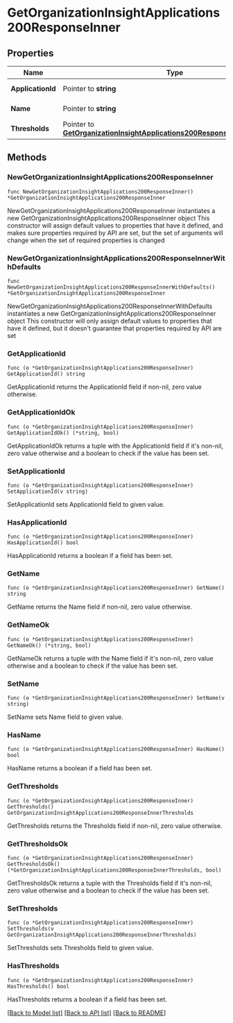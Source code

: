 # GetOrganizationInsightApplications200ResponseInner

## Properties

Name | Type | Description | Notes
------------ | ------------- | ------------- | -------------
**ApplicationId** | Pointer to **string** | Application identifier | [optional] 
**Name** | Pointer to **string** | Application name | [optional] 
**Thresholds** | Pointer to [**GetOrganizationInsightApplications200ResponseInnerThresholds**](GetOrganizationInsightApplications200ResponseInnerThresholds.md) |  | [optional] 

## Methods

### NewGetOrganizationInsightApplications200ResponseInner

`func NewGetOrganizationInsightApplications200ResponseInner() *GetOrganizationInsightApplications200ResponseInner`

NewGetOrganizationInsightApplications200ResponseInner instantiates a new GetOrganizationInsightApplications200ResponseInner object
This constructor will assign default values to properties that have it defined,
and makes sure properties required by API are set, but the set of arguments
will change when the set of required properties is changed

### NewGetOrganizationInsightApplications200ResponseInnerWithDefaults

`func NewGetOrganizationInsightApplications200ResponseInnerWithDefaults() *GetOrganizationInsightApplications200ResponseInner`

NewGetOrganizationInsightApplications200ResponseInnerWithDefaults instantiates a new GetOrganizationInsightApplications200ResponseInner object
This constructor will only assign default values to properties that have it defined,
but it doesn't guarantee that properties required by API are set

### GetApplicationId

`func (o *GetOrganizationInsightApplications200ResponseInner) GetApplicationId() string`

GetApplicationId returns the ApplicationId field if non-nil, zero value otherwise.

### GetApplicationIdOk

`func (o *GetOrganizationInsightApplications200ResponseInner) GetApplicationIdOk() (*string, bool)`

GetApplicationIdOk returns a tuple with the ApplicationId field if it's non-nil, zero value otherwise
and a boolean to check if the value has been set.

### SetApplicationId

`func (o *GetOrganizationInsightApplications200ResponseInner) SetApplicationId(v string)`

SetApplicationId sets ApplicationId field to given value.

### HasApplicationId

`func (o *GetOrganizationInsightApplications200ResponseInner) HasApplicationId() bool`

HasApplicationId returns a boolean if a field has been set.

### GetName

`func (o *GetOrganizationInsightApplications200ResponseInner) GetName() string`

GetName returns the Name field if non-nil, zero value otherwise.

### GetNameOk

`func (o *GetOrganizationInsightApplications200ResponseInner) GetNameOk() (*string, bool)`

GetNameOk returns a tuple with the Name field if it's non-nil, zero value otherwise
and a boolean to check if the value has been set.

### SetName

`func (o *GetOrganizationInsightApplications200ResponseInner) SetName(v string)`

SetName sets Name field to given value.

### HasName

`func (o *GetOrganizationInsightApplications200ResponseInner) HasName() bool`

HasName returns a boolean if a field has been set.

### GetThresholds

`func (o *GetOrganizationInsightApplications200ResponseInner) GetThresholds() GetOrganizationInsightApplications200ResponseInnerThresholds`

GetThresholds returns the Thresholds field if non-nil, zero value otherwise.

### GetThresholdsOk

`func (o *GetOrganizationInsightApplications200ResponseInner) GetThresholdsOk() (*GetOrganizationInsightApplications200ResponseInnerThresholds, bool)`

GetThresholdsOk returns a tuple with the Thresholds field if it's non-nil, zero value otherwise
and a boolean to check if the value has been set.

### SetThresholds

`func (o *GetOrganizationInsightApplications200ResponseInner) SetThresholds(v GetOrganizationInsightApplications200ResponseInnerThresholds)`

SetThresholds sets Thresholds field to given value.

### HasThresholds

`func (o *GetOrganizationInsightApplications200ResponseInner) HasThresholds() bool`

HasThresholds returns a boolean if a field has been set.


[[Back to Model list]](../README.md#documentation-for-models) [[Back to API list]](../README.md#documentation-for-api-endpoints) [[Back to README]](../README.md)


